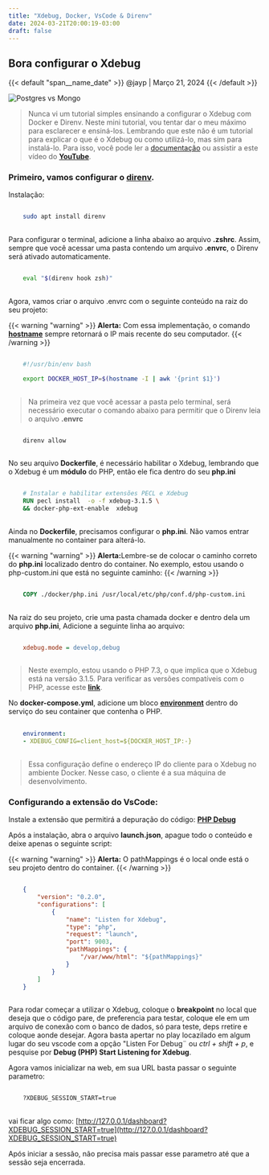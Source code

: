 ```yaml
---
title: "Xdebug, Docker, VsCode & Direnv"
date: 2024-03-21T20:00:19-03:00
draft: false
---
```


## Bora configurar o Xdebug

{{< default "span__name_date" >}}
  @jayp | Março 21, 2024
{{< /default >}}

![Postgres vs Mongo](/img/xdebug.webp)

> Nunca vi um tutorial simples ensinando a configurar o Xdebug com Docker e Direnv. Neste mini tutorial, vou tentar dar o meu máximo para esclarecer e ensiná-los. Lembrando que este não é um tutorial para explicar o que é o Xdebug ou como utilizá-lo, mas sim para instalá-lo. Para isso, você pode ler a [documentação](https://xdebug.org/docs/) ou assistir a este vídeo do [**YouTube**](https://www.youtube.com/watch?v=pi8-_hEIWJc).

### Primeiro, vamos configurar o [**direnv**](https://direnv.net/).

Instalação:

```bash

    sudo apt install direnv
   
```
Para configurar o terminal, adicione a linha abaixo ao arquivo **.zshrc**. Assim, sempre que você acessar uma pasta contendo um arquivo **.envrc**, o Direnv será ativado automaticamente.

```bash

    eval "$(direnv hook zsh)"
   
```

Agora, vamos criar o arquivo .envrc com o seguinte conteúdo na raiz do seu projeto:

{{< warning "warning" >}}
    <strong>Alerta:</strong> Com essa implementação, o comando <strong><a href="https://man7.org/linux/man-pages/man1/hostname.1.html">hostname</a></strong> sempre retornará o IP mais recente do seu computador.
{{< /warning >}}

```bash

    #!/usr/bin/env bash

    export DOCKER_HOST_IP=$(hostname -I | awk '{print $1}')
   
```
> Na primeira vez que você acessar a pasta pelo terminal, será necessário executar o comando abaixo para permitir que o Direnv leia o arquivo **.envrc**

```bash

    direnv allow
   
```

No seu arquivo **Dockerfile**, é necessário habilitar o Xdebug, lembrando que o Xdebug é um **módulo** do PHP, então ele fica dentro do seu **php.ini**

```dockerfile

    # Instalar e habilitar extensões PECL e Xdebug
    RUN pecl install  -o -f xdebug-3.1.5 \
    && docker-php-ext-enable  xdebug
   
```

Ainda no **Dockerfile**, precisamos configurar o **php.ini**. Não vamos entrar manualmente no container para alterá-lo.

{{< warning "warning" >}}
    <strong>Alerta:</strong>Lembre-se de colocar o caminho correto do **php.ini** localizado dentro do container. No exemplo, estou usando o php-custom.ini que está no seguinte caminho:
{{< /warning >}}

```dockerfile

    COPY ./docker/php.ini /usr/local/etc/php/conf.d/php-custom.ini
   
```

Na raiz do seu projeto, crie uma pasta chamada docker e dentro dela um arquivo **php.ini**, Adicione a seguinte linha ao arquivo:

```ini

    xdebug.mode = develop,debug
   
```

> Neste exemplo, estou usando o PHP 7.3, o que implica que o Xdebug está na versão 3.1.5. Para verificar as versões compatíveis com o PHP, acesse este [**link**](https://xdebug.org/docs/compat).

No **docker-compose.yml**, adicione um bloco [**environment**](https://docs.docker.com/compose/environment-variables/set-environment-variables/) dentro do serviço do seu container que contenha o PHP.

```yml
    
    environment:
    - XDEBUG_CONFIG=client_host=${DOCKER_HOST_IP:-}
    
```
> Essa configuração define o endereço IP do cliente para o Xdebug no ambiente Docker. Nesse caso, o cliente é a sua máquina de desenvolvimento.


### Configurando a extensão do VsCode:

Instale a extensão que permitirá a depuração do código: [**PHP Debug**](https://marketplace.visualstudio.com/items?itemName=xdebug.php-debug)

Após a instalação, abra o arquivo **launch.json**, apague todo o conteúdo e deixe apenas o seguinte script:

{{< warning "warning" >}}
    <strong>Alerta:</strong> O pathMappings é o local onde está o seu projeto dentro do container.
{{< /warning >}}

```json

    {
        "version": "0.2.0",
        "configurations": [
            {
                "name": "Listen for Xdebug",
                "type": "php",
                "request": "launch",
                "port": 9003,
                "pathMappings": {
                    "/var/www/html": "${pathMappings}"
                }
            }
        ]
    }
   
```

Para rodar começar a utilizar o Xdebug, coloque o **breakpoint** no local que deseja que o código pare, de preferencia para testar, coloque ele em um arquivo de conexão com o banco de dados, só para teste, deps rretire e coloque aonde desejar. Agora  basta apertar no play locazilado em algum lugar do seu vscode com a opção "Listen For Debug¨ ou *ctrl + shift + p*, e pesquise por **Debug (PHP) Start Listening for Xdebug**.

Agora vamos inicializar na web, em sua URL basta passar o seguinte parametro:

```bash

    ?XDEBUG_SESSION_START=true
   
```

vai ficar algo como: [http://127.0.0.1/dashboard?XDEBUG_SESSION_START=true](http://127.0.0.1/dashboard?XDEBUG_SESSION_START=true)

Após iniciar a sessão, não precisa mais passar esse parametro até que a sessão seja encerrada.
